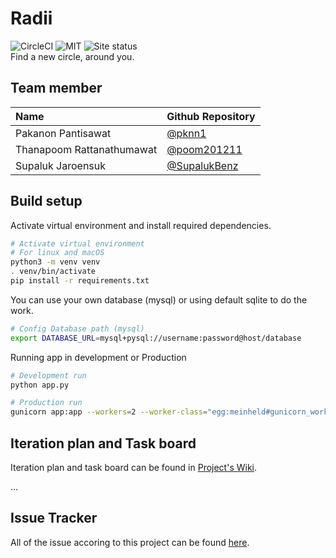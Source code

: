 # Radii

![CircleCI](https://img.shields.io/circleci/project/github/pknn1/radii.svg)
![MIT](https://img.shields.io/github/license/mashape/apistatus.svg)
![Site status](https://img.shields.io/website-up-down-green-red/http/radii.devinpeace.com.svg?label=my-website)  
Find a new circle, around you.

## Team member
| Name | Github Repository |
|:--|:--|
|Pakanon Pantisawat| [@pknn1](https://github.com/pknn1)
|Thanapoom Rattanathumawat| [@poom201211](https://github.com/poom201211)
|Supaluk Jaroensuk| [@SupalukBenz](https://github.com/SupalukBenz)


## Build setup

Activate virtual environment and install required dependencies.
```sh
# Activate virtual environment
# For linux and macOS
python3 -m venv venv
. venv/bin/activate
pip install -r requirements.txt
```
You can use your own database (mysql) or using default sqlite to do the work.
```sh
# Config Database path (mysql)
export DATABASE_URL=mysql+pysql://username:password@host/database
```

Running app in development or Production

```sh
# Development run
python app.py

# Production run
gunicorn app:app --workers=2 --worker-class="egg:meinheld#gunicorn_worker"
```



## Iteration plan and Task board
Iteration plan and task board can be found in [Project's Wiki](https://github.com/pknn1/radii/wiki/Radii).

...

## Issue Tracker
All of the issue accoring to this project can be found [here](https://github.com/pknn1/radii/issues).


